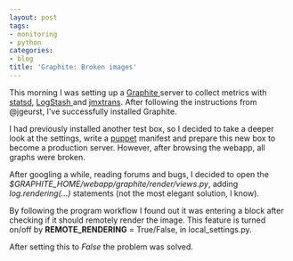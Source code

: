 ```yaml
---
layout: post
tags:
- monitoring
- python
categories:
- blog
title: 'Graphite: Broken images'
---
```


<p>This morning I was setting up a <a href="http://graphite.wikidot.com/" title="Graphite">Graphite </a>server to collect metrics with <a href="https://github.com/etsy/statsd/" title="statsd">statsd</a>, <a href="http://logstash.net/" title="LogStash">LogStash </a>and <a href="https://github.com/jmxtrans/jmxtrans" title="jmxtrans">jmxtrans</a>. After following the instructions from @jgeurst, I've successfully installed Graphite.</p>

<p>I had previously installed another test box, so I decided to take a deeper look at the settings, write a <a href="https://puppetlabs.com/" title="Puppet">puppet</a> manifest and prepare this new box to become a production server. However, after browsing the webapp, all graphs were broken.</p>

<p>After googling a while, reading forums and bugs, I decided to open the <em>$GRAPHITE_HOME/webapp/graphite/render/views.py</em>, adding <em>log.rendering(...)</em> statements (not the most elegant solution, I know).</p>

<p>By following the program workflow I found out it was entering a block after checking if it should remotely render the image. This feature is turned on/off by <strong>REMOTE_RENDERING</strong> = True/False, in local_settings.py.</p>

<p>After setting this to <em>False</em> the problem was solved.</p>

